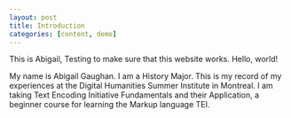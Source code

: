 ```yaml
---
layout: post
title: Introduction
categories: [content, demo]
---
```


This is Abigail, Testing to make sure that this website works. Hello, world!

My name is Abigail Gaughan. I am a History Major. This is my record of my experiences at the Digital Humanities Summer Institute in Montreal. I am taking Text Encoding Initiative Fundamentals and their Application, a beginner course for learning the Markup language TEI.
